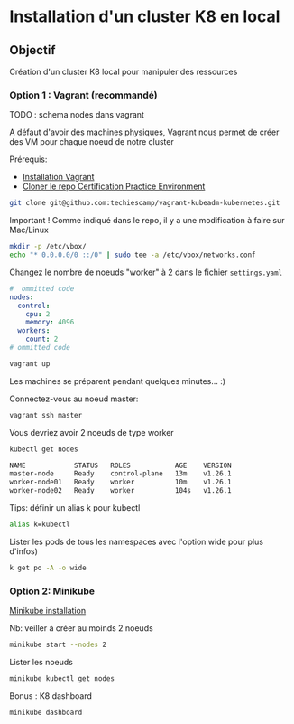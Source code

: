 # Installation d'un cluster K8 en local

## Objectif 

Création d'un cluster K8 local pour manipuler des ressources


### Option 1 : Vagrant (recommandé) 

TODO : schema nodes dans vagrant 

A défaut d'avoir des machines physiques, Vagrant nous permet de créer des VM pour chaque noeud de notre cluster 

Prérequis: 
* [Installation Vagrant](https://developer.hashicorp.com/vagrant)
* [Cloner le repo Certification Practice Environment](https://github.com/techiescamp/vagrant-kubeadm-kubernetes)

```bash
git clone git@github.com:techiescamp/vagrant-kubeadm-kubernetes.git
```

Important ! Comme indiqué dans le repo, il y a une modification à faire sur Mac/Linux

```bash
mkdir -p /etc/vbox/
echo "* 0.0.0.0/0 ::/0" | sudo tee -a /etc/vbox/networks.conf
```

Changez le nombre de noeuds "worker" à 2 dans le fichier `settings.yaml`

```yaml
#  ommitted code
nodes:
  control:
    cpu: 2
    memory: 4096
  workers:
    count: 2
# ommitted code
```

```bash
vagrant up
```

Les machines se préparent pendant quelques minutes... :) 


Connectez-vous au noeud master: 

```bash
vagrant ssh master
```

Vous devriez avoir 2 noeuds de type worker 

```bash
kubectl get nodes

NAME            STATUS   ROLES           AGE    VERSION
master-node     Ready    control-plane   13m    v1.26.1
worker-node01   Ready    worker          10m    v1.26.1
worker-node02   Ready    worker          104s   v1.26.1
```

Tips: définir un alias k pour kubectl 

```bash
alias k=kubectl
```

Lister les pods de tous les namespaces avec l'option wide pour plus d'infos)

```bash
k get po -A -o wide
```

### Option 2: Minikube

[Minikube installation](https://minikube.sigs.k8s.io/docs/start/) 

Nb: veiller à créer au moinds 2 noeuds

```bash
minikube start --nodes 2 
```

Lister les noeuds

```bash
minikube kubectl get nodes
```

Bonus : K8 dashboard

```bash
minikube dashboard
```


